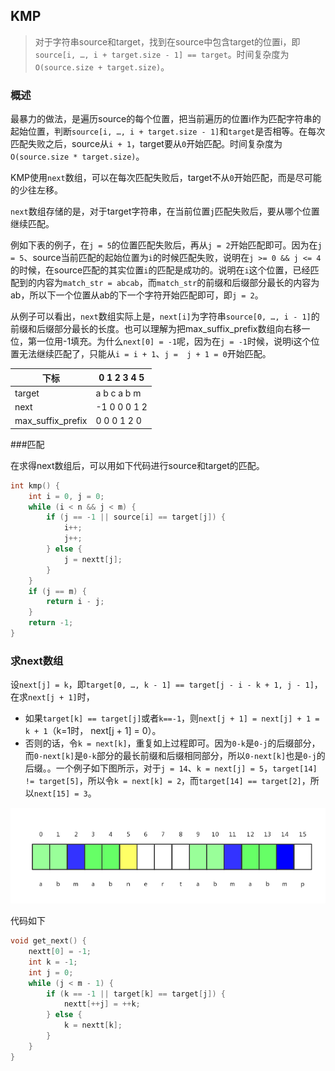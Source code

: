 ##   KMP

> 对于字符串source和target，找到在source中包含target的位置i，即`source[i, …, i + target.size - 1] == target`。时间复杂度为`O(source.size + target.size)`。



### 概述

最暴力的做法，是遍历source的每个位置，把当前遍历的位置i作为匹配字符串的起始位置，判断`source[i, …, i + target.size - 1]`和`target`是否相等。在每次匹配失败之后，source从`i + 1`，target要从`0`开始匹配。时间复杂度为`O(source.size * target.size)`。

KMP使用`next`数组，可以在每次匹配失败后，target不从`0`开始匹配，而是尽可能的少往左移。

`next`数组存储的是，对于target字符串，在当前位置`j`匹配失败后，要从哪个位置继续匹配。

例如下表的例子，在`j = 5`的位置匹配失败后，再从`j = 2`开始匹配即可。因为在`j = 5`、source当前匹配的起始位置为`i`的时候匹配失败，说明在`j >= 0 && j <= 4`的时候，在source匹配的其实位置`i`的匹配是成功的。说明在`i`这个位置，已经匹配到的内容为`match_str = abcab`，而`match_str`的前缀和后缀部分最长的内容为ab，所以下一个位置从ab的下一个字符开始匹配即可，即`j = 2`。

从例子可以看出，`next`数组实际上是，`next[i]`为字符串`source[0, …, i - 1]`的前缀和后缀部分最长的长度。也可以理解为把max_suffix_prefix数组向右移一位，第一位用-1填充。为什么`next[0] = -1`呢，因为在`j = -1`时候，说明i这个位置无法继续匹配了，只能从`i = i + 1`、`j =  j + 1 = 0`开始匹配。



| 下标              | 0 1 2 3 4 5   |
| ----------------- | ------------- |
| target            | a b c a  b m  |
| next              | -1 0 0 0 1  2 |
| max_suffix_prefix | 0 0 0 1 2  0  |

###匹配

在求得next数组后，可以用如下代码进行source和target的匹配。

```c++
int kmp() {
    int i = 0, j = 0;
    while (i < n && j < m) {
        if (j == -1 || source[i] == target[j]) {
            i++;
            j++;
        } else {
            j = nextt[j];
        }
    }
    if (j == m) {
        return i - j;
    }
    return -1;
}
```



### 求next数组

设`next[j] = k`，即`target[0, …, k - 1] == target[j - i - k + 1, j - 1]`，在求`next[j + 1]`时，

- 如果`target[k] == target[j]`或者`k==-1`，则`next[j + 1] = next[j] + 1 = k + 1`（k=1时， next[j + 1] = 0）。
- 否则的话，令`k = next[k]`，重复如上过程即可。因为`0-k`是`0-j`的后缀部分，而`0-next[k]`是`0-k`部分的最长前缀和后缀相同部分，所以`0-next[k]`也是`0-j`的后缀。。一个例子如下图所示，对于`j = 14`、`k = next[j] = 5`，`target[14] != target[5]`，所以令`k = next[k] = 2`，而`target[14] == target[2]`，所以`next[15] = 3`。

![kmp](./kmp.png)

代码如下

```c++
void get_next() {
    nextt[0] = -1;
    int k = -1;
    int j = 0;
    while (j < m - 1) {
        if (k == -1 || target[k] == target[j]) {
            nextt[++j] = ++k;
        } else {
            k = nextt[k];
        }
    }
}
```



